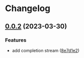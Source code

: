 # Changelog

## [0.0.2](https://github.com/starudream/openai-go/compare/v0.0.1...v0.0.2) (2023-03-30)


### Features

* add completion stream ([8e7d1e2](https://github.com/starudream/openai-go/commit/8e7d1e29ea0e86e7f5fb95f50c1d931b2133fabd))
